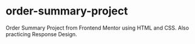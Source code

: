 # order-summary-project
Order Summary Project from Frontend Mentor using HTML and CSS. Also practicing Response Design.
